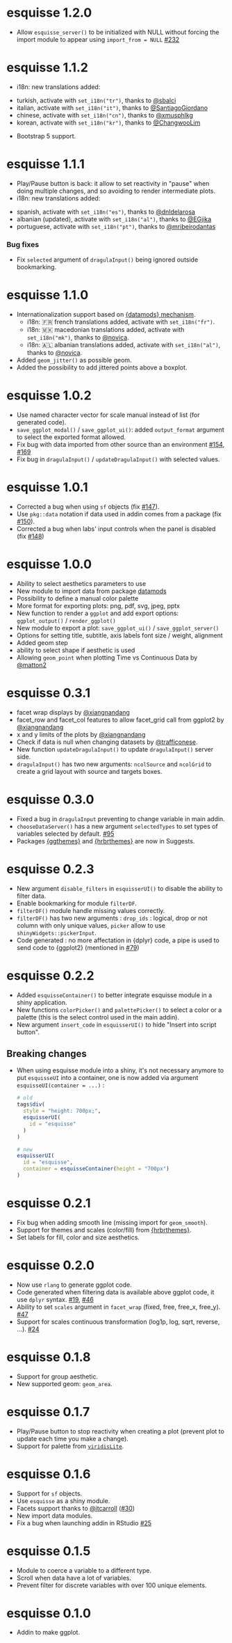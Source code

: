 # esquisse 1.2.0

*  Allow `esquisse_server()` to be initialized with NULL without forcing the import module to appear using `import_from = NULL` [#232](https://github.com/dreamRs/esquisse/issues/232) 


# esquisse 1.1.2

* i18n: new translations added:
 + turkish, activate with `set_i18n("tr")`, thanks to [@sbalci](https://github.com/sbalci)
 + italian, activate with `set_i18n("it")`, thanks to [@SantiagoGiordano](https://github.com/SantiagoGiordano)
 + chinese, activate with `set_i18n("cn")`, thanks to [@xmusphlkg](https://github.com/xmusphlkg)
 + korean, activate with `set_i18n("kr")`, thanks to [@ChangwooLim](https://github.com/ChangwooLim)
* Bootstrap 5 support.
 
 

# esquisse 1.1.1

* Play/Pause button is back: it allow to set reactivity in "pause" when doing multiple changes, and so avoiding to render intermediate plots.
* i18n: new translations added:
 + spanish, activate with `set_i18n("es")`, thanks to [@dnldelarosa](https://github.com/dnldelarosa)
 + albanian (updated), activate with `set_i18n("al")`, thanks to [@EGjika](https://github.com/EGjika)
 + portuguese, activate with `set_i18n("pt")`, thanks to [@mribeirodantas](https://github.com/mribeirodantas)

### Bug fixes

* Fix `selected` argument of `dragulaInput()` being ignored outside bookmarking.



# esquisse 1.1.0

* Internationalization support based on [{datamods} mechanism](https://dreamrs.github.io/datamods/articles/i18n.html).
  + i18n: :fr: french translations added, activate with `set_i18n("fr")`.
  + i18n: :macedonia: macedonian translations added, activate with `set_i18n("mk")`, thanks to [@novica](https://github.com/novica).
  + i18n: :albania: albanian translations added, activate with `set_i18n("al")`, thanks to [@novica](https://github.com/novica).
* Added `geom_jitter()` as possible geom.
* Added the possibility to add jittered points above a boxplot.



# esquisse 1.0.2

* Use named character vector for scale manual instead of list (for generated code).
* `save_ggplot_modal()` / `save_ggplot_ui()`: added `output_format` argument to select the exported format allowed.
* Fix bug with data imported from other source than an environment [#154](https://github.com/dreamRs/esquisse/issues/154),  [#169](https://github.com/dreamRs/esquisse/issues/169)
* Fix bug in `dragulaInput()` / `updateDragulaInput()` with selected values.



# esquisse 1.0.1

* Corrected a bug when using `sf` objects (fix [#147](https://github.com/dreamRs/esquisse/issues/147)).
* Use `pkg::data` notation if data used in addin comes from a package (fix [#150](https://github.com/dreamRs/esquisse/issues/150)).
* Corrected a bug when labs' input controls when the panel is disabled (fix [#148](https://github.com/dreamRs/esquisse/issues/148))



# esquisse 1.0.0

* Ability to select aesthetics parameters to use
* New module to import data from package [datamods](https://github.com/dreamRs/datamods)
* Possibility to define a manual color palette
* More format for exporting plots: png, pdf, svg, jpeg, pptx
* New function to render a `ggplot` and add export options: `ggplot_output()` / `render_ggplot()` 
* New module to export a plot: `save_ggplot_ui()` / `save_ggplot_server()`
* Options for setting title, subtitle, axis labels font size / weight, alignment
* Added geom step
* ability to select shape if aesthetic is used
* Allowing `geom_point` when plotting Time vs Continuous Data by [@matton2](https://github.com/matton2)



# esquisse 0.3.1

* facet wrap displays by [@xiangnandang](https://github.com/xiangnandang)
* facet_row and facet_col features to allow facet_grid call from ggplot2 by [@xiangnandang](https://github.com/xiangnandang)
* x and y limits of the plots by [@xiangnandang](https://github.com/xiangnandang)
* Check if data is null when changing datasets by [@trafficonese](https://github.com/trafficonese).
* New function `updateDragulaInput()` to update `dragulaInput()` server side.
* `dragulaInput()` has two new arguments: `ncolSource` and `ncolGrid` to create a grid layout with source and targets boxes.



# esquisse 0.3.0

* Fixed a bug in `dragulaInput` preventing to change variable in main addin.
* `chooseDataServer()` has a new argument `selectedTypes` to set types of variables selected by default. [#95](https://github.com/dreamRs/esquisse/issues/95)
* Packages [{ggthemes}](https://github.com/jrnold/ggthemes) and [{hrbrthemes}](https://github.com/hrbrmstr/hrbrthemes) are now in Suggests.



# esquisse 0.2.3

* New argument `disable_filters` in `esquisserUI()` to disable the ability to filter data.
* Enable bookmarking for module `filterDF`.
* `filterDF()` module handle missing values correctly.
* `filterDF()` has two new arguments : `drop_ids` : logical, drop or not column with only unique values, `picker` allow to use `shinyWidgets::pickerInput`.
* Code generated : no more affectation in {dplyr} code, a pipe is used to send code to {ggplot2} (mentioned in [#79](https://github.com/dreamRs/esquisse/issues/79))



# esquisse 0.2.2

* Added `esquisseContainer()` to better integrate esquisse module in a shiny application.
* New functions `colorPicker()` and `palettePicker()` to select a color or a palette (this is the select control used in the main addin).
* New argument `insert_code` in `esquisserUI()` to hide "Insert into script button".


## Breaking changes

* When using esquisse module into a shiny, it's not necessary anymore to put `esquisseUI` into a container, one is now added via argument `esquisseUI(container = ...)` :

    ```R
    # old
    tags$div(
      style = "height: 700px;",
      esquisserUI(
        id = "esquisse"
      )
    )
    
    # new 
    esquisserUI(
      id = "esquisse", 
      container = esquisseContainer(height = "700px")
    )
    ```


# esquisse 0.2.1

* Fix bug when adding smooth line (missing import for `geom_smooth`).
* Support for themes and scales (color/fill) from [{hrbrthemes}](https://github.com/hrbrmstr/hrbrthemes).
* Set labels for fill, color and size aesthetics.


# esquisse 0.2.0

* Now use `rlang` to generate ggplot code.
* Code generated when filtering data is available above ggplot code, it use `dplyr` syntax. [#19](https://github.com/dreamRs/esquisse/issues/19), [#46](https://github.com/dreamRs/esquisse/issues/46)
* Ability to set `scales` argument in `facet_wrap` (fixed, free, free_x, free_y). [#47](https://github.com/dreamRs/esquisse/issues/47)
* Support for scales continuous transformation (log1p, log, sqrt, reverse, ...). [#24](https://github.com/dreamRs/esquisse/issues/24)


# esquisse 0.1.8

* Support for group aesthetic.
* New supported geom: `geom_area`.


# esquisse 0.1.7

* Play/Pause button to stop reactivity when creating a plot (prevent plot to update each time you make a change).
* Support for palette from [`viridisLite`](https://github.com/sjmgarnier/viridisLite).



# esquisse 0.1.6

* Support for `sf` objects.
* Use `esquisse` as a shiny module.
* Facets support thanks to [@itcarroll](https://github.com/itcarroll) ([#30](https://github.com/dreamRs/esquisse/pull/30))
* New import data modules.
* Fix a bug when launching addin in RStudio [#25](https://github.com/dreamRs/esquisse/issues/25)



# esquisse 0.1.5

* Module to coerce a variable to a different type.
* Scroll when data have a lot of variables.
* Prevent filter for discrete variables with over 100 unique elements.


# esquisse 0.1.0

* Addin to make ggplot.
